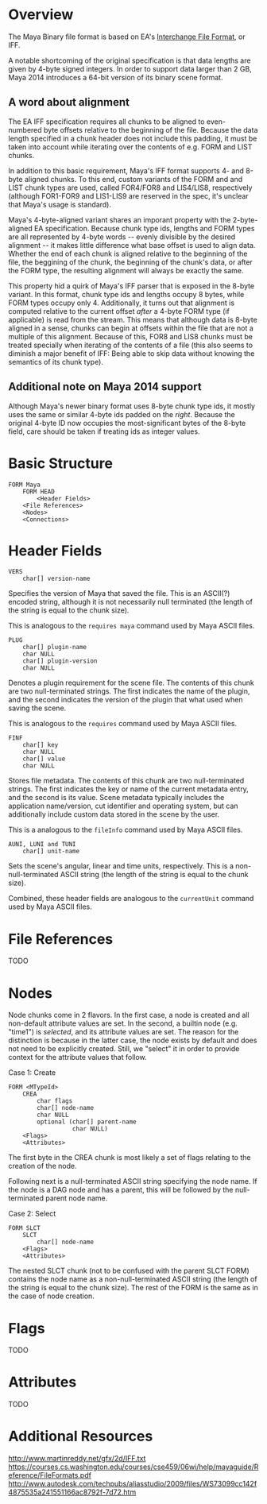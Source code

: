 Overview
========

The Maya Binary file format is based on EA's [Interchange File Format](http://www.martinreddy.net/gfx/2d/IFF.txt), or IFF.

A notable shortcoming of the original specification is that data lengths are given by 4-byte signed integers. In order to support data larger than 2 GB, Maya 2014 introduces a 64-bit version of its binary scene format.


## A word about alignment

The EA IFF specification requires all chunks to be aligned to even-numbered byte offsets relative to the beginning of the file. Because the data length specified in a chunk header does not include this padding, it must be taken into account while iterating over the contents of e.g. FORM and LIST chunks.

In addition to this basic requirement, Maya's IFF format supports 4- and 8-byte aligned chunks. To this end, custom variants of the FORM and and LIST chunk types are used, called FOR4/FOR8 and LIS4/LIS8, respectively (although FOR1-FOR9 and LIS1-LIS9 are reserved in the spec, it's unclear that Maya's usage is standard).

Maya's 4-byte-aligned variant shares an imporant property with the 2-byte-aligned EA specification. Because chunk type ids, lengths and FORM types are all represented by 4-byte words -- evenly divisible by the desired alignment -- it makes little difference what base offset is used to align data. Whether the end of each chunk is aligned relative to the beginning of the file, the beggining of the chunk, the beginning of the chunk's data, or after the FORM type, the resulting alignment will always be exactly the same.

This property hid a quirk of Maya's IFF parser that is exposed in the 8-byte variant. In this format, chunk type ids and lengths occupy 8 bytes, while FORM types occupy only 4. Additionally, it turns out that alignment is computed relative to the current offset _after_ a 4-byte FORM type (if applicable) is read from the stream. This means that although data is 8-byte aligned in a sense, chunks can begin at offsets within the file that are not a multiple of this alignment. Because of this, FOR8 and LIS8 chunks must be treated specially when iterating of the contents of a file (this also seems to diminish a major benefit of IFF: Being able to skip data without knowing the semantics of its chunk type).


## Additional note on Maya 2014 support

Although Maya's newer binary format uses 8-byte chunk type ids, it mostly uses the same or similar 4-byte ids padded on the _right_. Because the original 4-byte ID now occupies the most-significant bytes of the 8-byte field, care should be taken if treating ids as integer values.


Basic Structure
===============

    FORM Maya
        FORM HEAD
            <Header Fields>
        <File References>
        <Nodes>
        <Connections>


Header Fields
=============

    VERS
        char[] version-name

Specifies the version of Maya that saved the file. This is an ASCII(?) encoded string, although it is not necessarily null terminated (the length of the string is equal to the chunk size).

This is analogous to the `requires maya` command used by Maya ASCII files.

    PLUG
        char[] plugin-name
        char NULL
        char[] plugin-version
        char NULL

Denotes a plugin requirement for the scene file. The contents of this chunk are two null-terminated strings. The first indicates the name of the plugin, and the second indicates the version of the plugin that what used when saving the scene.

This is analogous to the `requires` command used by Maya ASCII files.

    FINF
        char[] key
        char NULL
        char[] value
        char NULL

Stores file metadata.  The contents of this chunk are two null-terminated strings. The first indicates the key or name of the current metadata entry, and the second is its value. Scene metadata typically includes the application name/version, cut identifier and operating system, but can additionally include custom data stored in the scene by the user.

This is a analogous to the `fileInfo` command used by Maya ASCII files.

    AUNI, LUNI and TUNI
        char[] unit-name

Sets the scene's angular, linear and time units, respectively. This is a non-null-terminated ASCII string (the length of the string is equal to the chunk size).

Combined, these header fields are analogous to the `currentUnit` command used by Maya ASCII files.


File References
===============

TODO


Nodes
=====

Node chunks come in 2 flavors. In the first case, a node is created and all non-default attribute values are set. In the second, a builtin node (e.g. "time1") is _selected_, and its attribute values are set. The reason for the distinction is because in the latter case, the node exists by default and does not need to be explicitly created. Still, we "select" it in order to provide context for the attribute values that follow.

Case 1: Create

    FORM <MTypeId>
        CREA
            char flags
            char[] node-name
            char NULL
            optional (char[] parent-name
                      char NULL)
        <Flags>
        <Attributes>

The first byte in the CREA chunk is most likely a set of flags relating to the creation of the node.

Following next is a null-terminated ASCII string specifying the node name. If the node is a DAG node and has a parent, this will be followed by the null-terminated parent node name.


Case 2: Select

    FORM SLCT
        SLCT
            char[] node-name
        <Flags>
        <Attributes>

The nested SLCT chunk (not to be confused with the parent SLCT FORM) contains the node name as a non-null-terminated ASCII string (the length of the string is equal to the chunk size). The rest of the FORM is the same as in the case of node creation.


Flags
=====

TODO


Attributes
==========

TODO


Additional Resources
====================

http://www.martinreddy.net/gfx/2d/IFF.txt
https://courses.cs.washington.edu/courses/cse459/06wi/help/mayaguide/Reference/FileFormats.pdf
http://www.autodesk.com/techpubs/aliasstudio/2009/files/WS73099cc142f4875535a241551166ac8792f-7d72.htm
